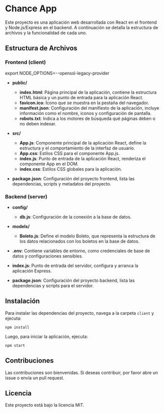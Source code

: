 # Chance App

Este proyecto es una aplicación web desarrollada con React en el frontend y Node.js/Express en el backend. A continuación se detalla la estructura de archivos y la funcionalidad de cada uno.

## Estructura de Archivos

### Frontend (client)
export NODE_OPTIONS=--openssl-legacy-provider

- **public/**
  - **index.html**: Página principal de la aplicación, contiene la estructura HTML básica y un punto de entrada para la aplicación React.
  - **favicon.ico**: Ícono que se muestra en la pestaña del navegador.
  - **manifest.json**: Configuración del manifiesto de la aplicación, incluye información como el nombre, íconos y configuración de pantalla.
  - **robots.txt**: Indica a los motores de búsqueda qué páginas deben o no deben indexar.

- **src/**
  - **App.js**: Componente principal de la aplicación React, define la estructura y el comportamiento de la interfaz de usuario.
  - **App.css**: Estilos CSS para el componente App.js.
  - **index.js**: Punto de entrada de la aplicación React, renderiza el componente App en el DOM.
  - **index.css**: Estilos CSS globales para la aplicación.

- **package.json**: Configuración del proyecto frontend, lista las dependencias, scripts y metadatos del proyecto.

### Backend (server)

- **config/**
  - **db.js**: Configuración de la conexión a la base de datos.

- **models/**
  - **Boleto.js**: Define el modelo Boleto, que representa la estructura de los datos relacionados con los boletos en la base de datos.

- **.env**: Contiene variables de entorno, como credenciales de base de datos y configuraciones sensibles.

- **index.js**: Punto de entrada del servidor, configura y arranca la aplicación Express.

- **package.json**: Configuración del proyecto backend, lista las dependencias y scripts para el servidor.

## Instalación

Para instalar las dependencias del proyecto, navega a la carpeta `client` y ejecuta:

```
npm install
```

Luego, para iniciar la aplicación, ejecuta:

```
npm start
```

## Contribuciones

Las contribuciones son bienvenidas. Si deseas contribuir, por favor abre un issue o envía un pull request.

## Licencia

Este proyecto está bajo la licencia MIT.